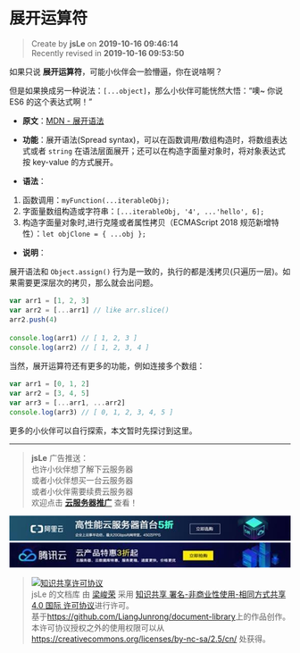 # 展开运算符

> Create by **jsLe** on **2019-10-16 09:46:14**  
> Recently revised in **2019-10-16 09:53:50**

如果只说 **展开运算符**，可能小伙伴会一脸懵逼，你在说啥啊？

但是如果换成另一种说法：`[...object]`，那么小伙伴可能恍然大悟：“噢~ 你说 ES6 的这个表达式啊！”

- **原文**：[MDN - 展开语法](https://developer.mozilla.org/zh-CN/docs/Web/JavaScript/Reference/Operators/Spread_syntax)

- **功能**：展开语法(Spread syntax)，可以在函数调用/数组构造时，将数组表达式或者 `string` 在语法层面展开；还可以在构造字面量对象时，将对象表达式按 key-value 的方式展开。

- **语法**：

1. 函数调用：`myFunction(...iterableObj);`
2. 字面量数组构造或字符串：`[...iterableObj, '4', ...'hello', 6];`
3. 构造字面量对象时,进行克隆或者属性拷贝（ECMAScript 2018 规范新增特性）：`let objClone = { ...obj };`

- **说明**：

展开语法和 `Object.assign()` 行为是一致的，执行的都是浅拷贝(只遍历一层)。如果需要更深层次的拷贝，那么就会出问题。

```js
var arr1 = [1, 2, 3]
var arr2 = [...arr1] // like arr.slice()
arr2.push(4)

console.log(arr1) // [ 1, 2, 3 ]
console.log(arr2) // [ 1, 2, 3, 4 ]
```

当然，展开运算符还有更多的功能，例如连接多个数组：

```js
var arr1 = [0, 1, 2]
var arr2 = [3, 4, 5]
var arr3 = [...arr1, ...arr2]
console.log(arr3) // [ 0, 1, 2, 3, 4, 5 ]
```

更多的小伙伴可以自行探索，本文暂时先探讨到这里。

---

> **jsLe** 广告推送：  
> 也许小伙伴想了解下云服务器  
> 或者小伙伴想买一台云服务器  
> 或者小伙伴需要续费云服务器  
> 欢迎点击 **[云服务器推广](https://github.com/LiangJunrong/document-library/blob/master/other-library/Monologue/%E7%A8%B3%E9%A3%9F%E8%89%B0%E9%9A%BE.md)** 查看！

[![图](../../../../public-repertory/img/z-small-seek-ali-3.jpg)](https://promotion.aliyun.com/ntms/act/qwbk.html?userCode=w7hismrh)
[![图](../../../../public-repertory/img/z-small-seek-tencent-2.jpg)](https://cloud.tencent.com/redirect.php?redirect=1014&cps_key=49f647c99fce1a9f0b4e1eeb1be484c9&from=console)

> <a rel="license" href="http://creativecommons.org/licenses/by-nc-sa/4.0/"><img alt="知识共享许可协议" style="border-width:0" src="https://i.creativecommons.org/l/by-nc-sa/4.0/88x31.png" /></a><br /><span xmlns:dct="http://purl.org/dc/terms/" property="dct:title">jsLe 的文档库</span> 由 <a xmlns:cc="http://creativecommons.org/ns#" href="https://github.com/LiangJunrong/document-library" property="cc:attributionName" rel="cc:attributionURL">梁峻荣</a> 采用 <a rel="license" href="http://creativecommons.org/licenses/by-nc-sa/4.0/">知识共享 署名-非商业性使用-相同方式共享 4.0 国际 许可协议</a>进行许可。<br />基于<a xmlns:dct="http://purl.org/dc/terms/" href="https://github.com/LiangJunrong/document-library" rel="dct:source">https://github.com/LiangJunrong/document-library</a>上的作品创作。<br />本许可协议授权之外的使用权限可以从 <a xmlns:cc="http://creativecommons.org/ns#" href="https://creativecommons.org/licenses/by-nc-sa/2.5/cn/" rel="cc:morePermissions">https://creativecommons.org/licenses/by-nc-sa/2.5/cn/</a> 处获得。
